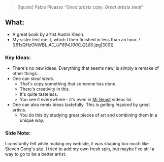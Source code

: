 > [!quote] Pablo Picasso
> *"Good artists copy. Great artists steal"*
## What:
- A great book by artist Austin Kleon.
- My sister lent me it, which I then finished in less than an hour. 
![[61sQHzONWBL._AC_UF894,1000_QL80_.jpg|300]] 

### Key Ideas:
- There's no new ideas. Everything that seems new, is simply a remake of other things.
- One can *steal ideas*. 
	- That's copy something that someone has done. 
	- There's creativity in this.
	- It's quite tasteless. 
	- You see it everywhere - it's even in [Mr Beast](https://youtu.be/gauf6ZmIXxs?si=0tcEb3z4tkfXfsQW) videos lol.
- One can also remix ideas tastefully. This is *getting inspired* by great artists. 
	- You do this by studying great pieces of art and combining them in a unique way. 

### Side Note:
I constantly felt while making my website, it was shaping too much like Steven Gong's [site](stevengong.co). I tried to add my own fresh spin, but maybe I've still a way to go to be a better artist. 
